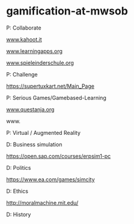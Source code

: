 # gamification-at-mwsob


P: Collaborate

www.kahoot.it

www.learningapps.org

www.spieleinderschule.org


P: Challenge

https://supertuxkart.net/Main_Page


P: Serious Games/Gamebased-Learning

www.questanja.org

www.

P: Virtual / Augmented Reality



D: Business simulation

https://open.sap.com/courses/erpsim1-pc


D: Politics

https://www.ea.com/games/simcity


D: Ethics

http://moralmachine.mit.edu/

D: History

